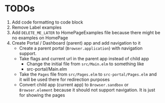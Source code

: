 # TODOs

1. Add code formatting to code block
2. Remove Label examples
3. Add `DELETE_ME_LATER` to HomePageExamples file because there might be no examples on HomePage
4. Create Portal / Dashboard (parent) app and add navigation to it
    - Create a parent portal (`Browser.application`) with navigation support.
    - Take flags and current url in the parent app instead of child app
      - Change the initial file from `src/Main.elm` to something like
      - src-portal/Main.elm
    - Take the `Pages` file from `src/Pages.elm` to `src-portal/Pages.elm` and it will be used there for redirection purposes
    - Convert child app (current app) to `Browser.sandbox` or `Browser.element` because it should not support navigation. It is just for showing the pages

